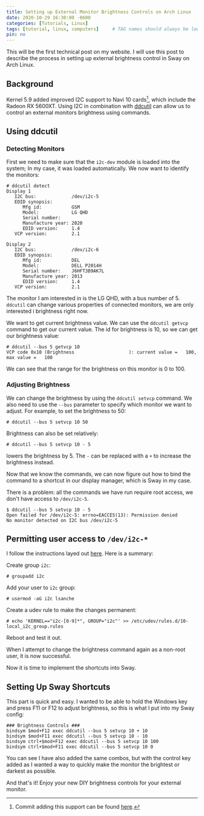 ```yaml
---
title: Setting up External Monitor Brightness Controls on Arch Linux
date: 2020-10-29 16:30:00 -0600
categories: [Tutorials, Linux]
tags: [tutorial, linux, computers]     # TAG names should always be lowercase
pin: no
---
```


This will be the first technical post on my website. I will use this post to describe the process in setting up external brightness control in Sway on Arch Linux.

## Background

Kernel 5.9 added improved I2C support to Navi 10 cards[^kernelfootnote], which include the Radeon RX 5600XT. Using I2C in combination with [ddcutil](https://www.archlinux.org/packages/community/x86_64/ddcutil/) can allow us to control an external monitors brightness using commands.

## Using ddcutil

### Detecting Monitors

First we need to make sure that the ```i2c-dev``` module is loaded into the system; In my case, it was loaded automatically. We now want to identify the monitors:

```console
# ddcutil detect
Display 1
   I2C bus:             /dev/i2c-5
   EDID synopsis:
      Mfg id:           GSM
      Model:            LG QHD
      Serial number:
      Manufacture year: 2020
      EDID version:     1.4
   VCP version:         2.1

Display 2
   I2C bus:             /dev/i2c-6
   EDID synopsis:
      Mfg id:           DEL
      Model:            DELL P2014H
      Serial number:    J6HFT3B9AK7L
      Manufacture year: 2013
      EDID version:     1.4
   VCP version:         2.1
```

The monitor I am interested in is the LG QHD, with a bus number of 5. ```ddcutil``` can change various properties of connected monitors, we are only interested i brightness right now.

We want to get current brightness value. We can use the ```ddcutil getvcp``` command to get our current value. The id for brightness is 10, so we can get our brightness value:

```console
# ddcutil --bus 5 getvcp 10
VCP code 0x10 (Brightness                    ): current value =   100, max value =   100
```

We can see that the range for the brightness on this monitor is 0 to 100.

### Adjusting Brightness

We can change the brightness by using the ```ddcutil setvcp``` command. We also need to use the ```--bus``` parameter to specify which monitor we want to adjust. For example, to set the brightness to 50:

```console
# ddcutil --bus 5 setvcp 10 50
```

Brightness can also be set relatively:

```console
# ddcutil --bus 5 setvcp 10 - 5
```

lowers the brightness by 5. The ```-``` can be replaced with a ```+``` to increase the brightness instead.

Now that we know the commands, we can now figure out how to bind the command to a shortcut in our display manager, which is Sway in my case.

There is a problem: all the commands we have run require root access, we don't have access to ```/dev/i2c-5```.

```console
$ ddcutil --bus 5 setvcp 10 - 5
Open failed for /dev/i2c-5: errno=EACCES(13): Permission denied
No monitor detected on I2C bus /dev/i2c-5
```

## Permitting user access to ```/dev/i2c-*```

I follow the instructions layed out [here](https://lexruee.ch/setting-i2c-permissions-for-non-root-users.html). Here is a summary:

Create group ```i2c```:

```console
# groupadd i2c
```

Add your user to ```i2c``` group:

```console
# usermod -aG i2c lsanche
```

Create a udev rule to make the changes permanent:

```console
# echo 'KERNEL=="i2c-[0-9]*", GROUP="i2c"' >> /etc/udev/rules.d/10-local_i2c_group.rules
```

Reboot and test it out.

When I attempt to change the brightness command again as a non-root user, it is now successful.

Now it is time to implement the shortcuts into Sway.

## Setting Up Sway Shortcuts

This part is quick and easy. I wanted to be able to hold the Windows key and press F11 or F12 to adjust brightness, so this is what I put into my Sway config:

```
### Brightness Controls ###
bindsym $mod+F12 exec ddcutil --bus 5 setvcp 10 + 10
bindsym $mod+F11 exec ddcutil --bus 5 setvcp 10 - 10
bindsym ctrl+$mod+F12 exec ddcutil --bus 5 setvcp 10 100
bindsym ctrl+$mod+F11 exec ddcutil --bus 5 setvcp 10 0
```

You can see I have also added the same combos, but with the control key added as I wanted a way to quickly make the monitor the brightest or darkest as possible.

And that's it! Enjoy your new DIY brightness controls for your external monitor.

[^kernelfootnote]: Commit adding this support can be found [here](https://git.kernel.org/pub/scm/linux/kernel/git/torvalds/linux.git/commit/?id=1bc734759f284eb531dd474c72ce59874649a254).

